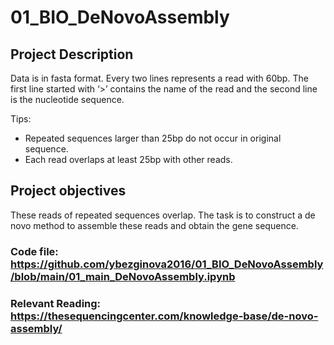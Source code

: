 # 01_BIO_DeNovoAssembly

## Project Description

Data is in fasta format. Every two lines represents a read with 60bp. The first line started with ‘>’ contains the name of the read and the second line is the nucleotide sequence. 

Tips: 
- Repeated sequences larger than 25bp do not occur in original sequence. 
- Each read overlaps at least 25bp with other reads.

## Project objectives
These reads of repeated sequences overlap. The task is to construct a de novo method to assemble these reads and obtain the gene sequence. 

### Code file: https://github.com/ybezginova2016/01_BIO_DeNovoAssembly/blob/main/01_main_DeNovoAssembly.ipynb

### Relevant Reading: https://thesequencingcenter.com/knowledge-base/de-novo-assembly/
